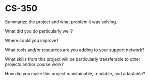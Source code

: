 # CS-350

Summarize the project and what problem it was solving.

What did you do particularly well?

Where could you improve?

What tools and/or resources are you adding to your support network?

What skills from this project will be particularly transferable to other projects and/or course work?

How did you make this project maintainable, readable, and adaptable?
